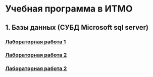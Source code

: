 # Учебная программа в ИТМО 

## 1. Базы данных (СУБД Microsoft sql server)

### [Лабораторная работа 1](https://github.com/ForwardMoth/ITMO_term/blob/main/%D0%B1%D0%B0%D0%B7%D1%8B%20%D0%B4%D0%B0%D0%BD%D0%BD%D1%8B%D1%85/lab1.md)

### [Лабораторная работа 2](https://github.com/ForwardMoth/ITMO_term/blob/main/%D0%B1%D0%B0%D0%B7%D1%8B%20%D0%B4%D0%B0%D0%BD%D0%BD%D1%8B%D1%85/lab2.md)

### [Лабораторная работа 2](https://github.com/ForwardMoth/ITMO_term/blob/main/%D0%B1%D0%B0%D0%B7%D1%8B%20%D0%B4%D0%B0%D0%BD%D0%BD%D1%8B%D1%85/lab3.md)
